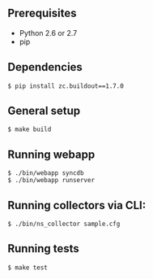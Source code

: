 Prerequisites
-------------

* Python 2.6 or 2.7
* pip

Dependencies
------------

    $ pip install zc.buildout==1.7.0

General setup
-------------

    $ make build

Running webapp
--------------

    $ ./bin/webapp syncdb
    $ ./bin/webapp runserver

Running collectors via CLI:
---------------------------

    $ ./bin/ns_collector sample.cfg

Running tests
-------------

    $ make test
